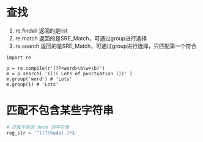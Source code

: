 # 查找

1. re.findall 返回的是list
2. re.match 返回的是SRE_Match，可通过group进行选择
3. re.search 返回的是SRE_Match，可通过group进行选择，只匹配第一个符合

```
import re

p = re.compile(r'(?P<word>\b\w+\b)')
m = p.search( '(((( Lots of punctuation )))' )
m.group('word') # 'Lots'
m.group(1) # 'Lots'
```

# 匹配不包含某些字符串
```python
# 匹配不包含`hede`的字符串
reg_str = '^((?!hede).)*$'
```

